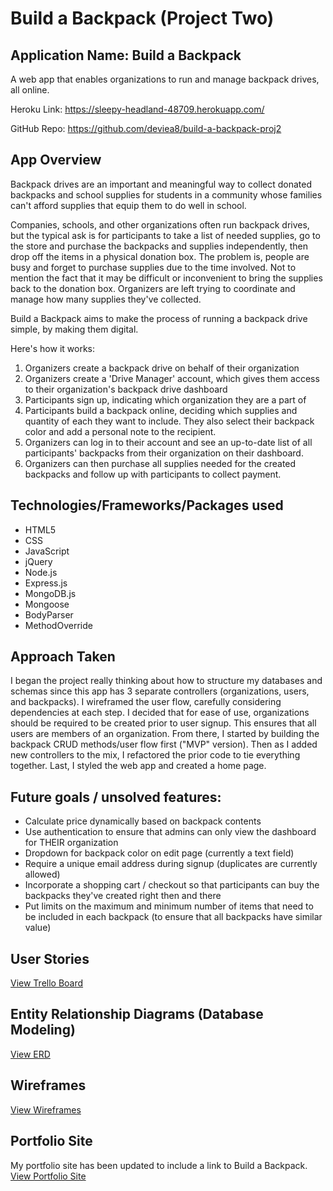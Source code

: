 # Build a Backpack (Project Two)

## Application Name: Build a Backpack

A web app that enables organizations to run and manage backpack drives, all online.

Heroku Link: https://sleepy-headland-48709.herokuapp.com/

GitHub Repo: https://github.com/deviea8/build-a-backpack-proj2


## App Overview

Backpack drives are an important and meaningful way to collect donated backpacks and school supplies for students in a community whose families can't afford supplies that equip them to do well in school. 

Companies, schools, and other organizations often run backpack drives, but the typical ask is for participants to take a list of needed supplies, go to the store and purchase the backpacks and supplies independently, then drop off the items in a physical donation box. The problem is, people are busy and forget to purchase supplies due to the time involved. Not to mention the fact that it may be difficult or inconvenient to bring the supplies back to the donation box. Organizers are left trying to coordinate and manage how many supplies they've collected.

Build a Backpack aims to make the process of running a backpack drive simple, by making them digital.

Here's how it works:
1) Organizers create a backpack drive on behalf of their organization
2) Organizers create a 'Drive Manager' account, which gives them access to their organization's backpack drive dashboard
3) Participants sign up, indicating which organization they are a part of
4) Participants build a backpack online, deciding which supplies and quantity of each they want to include. They also select their backpack color and add a personal note to the recipient.
5) Organizers can log in to their account and see an up-to-date list of all participants' backpacks from their organization on their dashboard.
6) Organizers can then purchase all supplies needed for the created backpacks and follow up with participants to collect payment.


## Technologies/Frameworks/Packages used

* HTML5
* CSS
* JavaScript
* jQuery
* Node.js
* Express.js
* MongoDB.js
* Mongoose
* BodyParser
* MethodOverride

## Approach Taken

I began the project really thinking about how to structure my databases and schemas since this app has 3 separate controllers (organizations, users, and backpacks). I wireframed the user flow, carefully considering dependencies at each step. I decided that for ease of use, organizations should be required to be created prior to user signup. This ensures that all users are members of an organization. From there, I started by building the backpack CRUD methods/user flow first ("MVP" version). Then as I added new controllers to the mix, I refactored the prior code to tie everything together. Last, I styled the web app and created a home page.


## Future goals / unsolved features:

* Calculate price dynamically based on backpack contents
* Use authentication to ensure that admins can only view the dashboard for THEIR organization
* Dropdown for backpack color on edit page (currently a text field)
* Require a unique email address during signup (duplicates are currently allowed)
* Incorporate a shopping cart / checkout so that participants can buy the backpacks they've created right then and there
* Put limits on the maximum and minimum number of items that need to be included in each backpack (to ensure that all backpacks have similar value)


## User Stories

[View Trello Board](https://trello.com/b/TUAhdoKR/build-a-backpack)

## Entity Relationship Diagrams (Database Modeling)

[View ERD](https://drive.google.com/file/d/0B9y_Lq3LVbmyNGVaZFVEUXpKaEE/view?usp=sharing)

## Wireframes

[View Wireframes](https://drive.google.com/file/d/0B9y_Lq3LVbmyY1N6RjlCU0RabTA/view?usp=sharing)

## Portfolio Site
My portfolio site has been updated to include a link to Build a Backpack.
[View Portfolio Site](https://htmlpreview.github.io/?https://github.com/deviea8/portfolio-site/blob/master/index.html)


